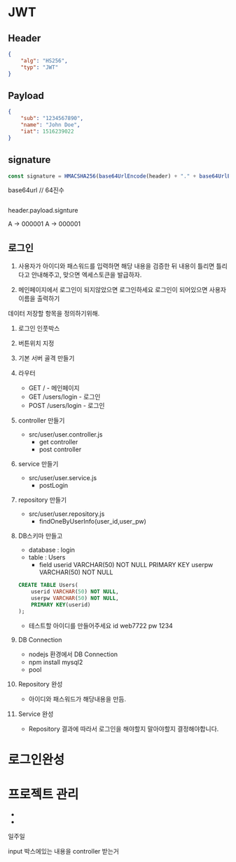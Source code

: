 # JWT

## Header

```json
{
    "alg": "HS256",
    "typ": "JWT"
}
```

## Payload

```json
{
    "sub": "1234567890",
    "name": "John Doe",
    "iat": 1516239022
}
```

## signature

```js
const signature = HMACSHA256(base64UrlEncode(header) + "." + base64UrlEncode(payload), your - 256 - bit - secret)
```

base64url
// 64진수

```js

```

header.payload.signture

A -> 000001
A -> 000001

## 로그인

1. 사용자가 아이디와 패스워드를 입력하면
   해당 내용을 검증한 뒤
   내용이 틀리면 틀리다고 안내해주고,
   맞으면 엑세스토큰을 발급하자.

2. 메인페이지에서 로그인이 되지않았으면 로그인하세요
   로그인이 되어있으면 사용자 이름을 출력하기

데이터 저장할 항목을 정의하기위해.

1. 로그인 인풋박스
2. 버튼위치 지정
3. 기본 서버 골격 만들기
4. 라우터

    - GET / - 메인페이지
    - GET /users/login - 로그인
    - POST /users/login - 로그인

5. controller 만들기

    - src/user/user.controller.js
        - get controller
        - post controller

6. service 만들기

    - src/user/user.service.js
        - postLogin

7. repository 만들기

    - src/user/user.repository.js
        - findOneByUserInfo(user_id,user_pw)

8. DB스키마 만들고

    - database : login
    - table : Users
        - field
          userid VARCHAR(50) NOT NULL PRIMARY KEY
          userpw VARCHAR(50) NOT NULL

    ```sql
    CREATE TABLE Users(
        userid VARCHAR(50) NOT NULL,
        userpw VARCHAR(50) NOT NULL,
        PRIMARY KEY(userid)
    );
    ```

    - 테스트할 아이디를 만들어주세요 id web7722 pw 1234

9. DB Connection

    - nodejs 환경에서 DB Connection
    - npm install mysql2
    - pool

10. Repository 완성

    - 아이디와 패스워드가 해당내용을 만듬.

11. Service 완성
    - Repository 결과에 따라서 로그인을 해야할지 말아야할지 결정해야합니다.

# 로그인완성

# 프로젝트 관리

-
-

일주일

input 박스에있는 내용을 controller 받는거
